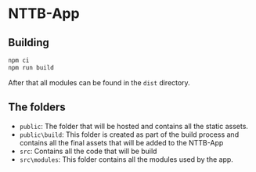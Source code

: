 # NTTB-App

## Building

```sh
npm ci
npm run build
```

After that all modules can be found in the `dist` directory.

## The folders

- `public`: The folder that will be hosted and contains all the static assets.
- `public\build`: This folder is created as part of the build process and contains all the final assets that will be added to the NTTB-App
- `src`: Contains all the code that will be build
- `src\modules`: This folder contains all the modules used by the app.
